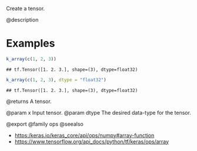Create a tensor.

@description

# Examples

```r
k_array(c(1, 2, 3))
```

```
## tf.Tensor([1. 2. 3.], shape=(3), dtype=float32)
```

```r
k_array(c(1, 2, 3), dtype = "float32")
```

```
## tf.Tensor([1. 2. 3.], shape=(3), dtype=float32)
```

@returns
A tensor.

@param x Input tensor.
@param dtype The desired data-type for the tensor.

@export
@family ops
@seealso
+ <https:/keras.io/keras_core/api/ops/numpy#array-function>
+ <https://www.tensorflow.org/api_docs/python/tf/keras/ops/array>
